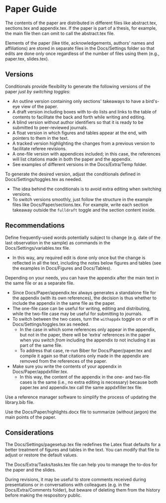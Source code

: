# Paper Guide

The contents of the paper are distributed in different files like abstract.tex, sections.tex and appendix.tex. If the paper is part of a thesis, for example, the main file then can omit to call the abstract.tex file.

Elements of the paper (like title, acknowledgements, authors' names and affiliations) are stored in separate files in the Docs/Settings folder so that edits are done only once regardless of the number of files using them (e.g., paper.tex, slides.tex).


## Versions
Conditionals provide flexibility to generate the following versions of the paper *just by switching toggles*:
- An outline version containing only sections' takeaways to have a bird's-eye view of the paper.
- A draft version including boxes with to-do lists and links to the table of contents to facilitate the back and forth while writing and editing.
- A blind version without author identifiers so that it is ready to be submitted to peer-reviewed journals.
- A float version in which figures and tables appear at the end, with pointers to them in the text.
- A tracked version highlighting the changes from a previous version to facilitate referee revisions.
- A one-file version with appendices included; in this case, the references will list citations made in both the paper and the appendix.
- See examples of different versions in the Docs/Extra/Temp folder.

To generate the desired version, adjust the conditionals defined in Docs/Settings/toggles.tex as needed.
- The idea behind the conditionals is to avoid extra editing when switching versions.
- To switch versions smoothly, just follow the structure in the example files like Docs/Paper/sections.tex. For example, write each section takeaway outside the `fulldraft` toggle and the section content inside.


## Recommendations
Define frequently-used words potentially subject to change (e.g. date of the last observation in the sample) as commands in the Docs/Settings/variables.tex file.
- In this way, any required edit is done only once but the change is reflected in all the text, including the notes below figures and tables (see the examples in Docs/Figures and Docs/Tables).

Depending on your needs, you can have the appendix after the main text in the same file or as a separate file.
- Since Docs/Paper/appendix.tex always generates a standalone file for the appendix (with its own references), the decision is thus whether to include the appendix in the same file as the paper.
- The one-file case can be useful for writing, editing and distributing, while the two-file case may be useful for submitting to journals.
- To switch between the two cases, turn the `withappdx` toggle on or off in Docs/Settings/toggles.tex as needed.
	- In the case in which some references only appear in the appendix, but not in the paper, there will be 'extra' references in the paper when you switch *from* including the appendix *to* not including it as part of the same file.
	- To address that case, re-run Biber for Docs/Paper/paper.tex and compile it again so that citations only made in the appendix are removed from the references of the paper.
- Make sure you write the contents of your appendix in Docs/Paper/appdxfiller.tex.
	- In this way, the content of the appendix in the one- and two-file cases is the same (i.e., no extra editing is necessary) because both paper.tex and appendix.tex call the same appdxfiller.tex file.

Use a reference manager software to simplify the process of updating the library.bib file.

Use the Docs/Paper/highlights.docx file to summarize (without jargon) the main points of the paper.


## Considerations
The Docs/Settings/pagesetup.tex file redefines the Latex float defaults for a better treatment of figures and tables in the text. You can modify that file to adjust or restore the default values.

The Docs/Extra/Tasks/tasks.tex file can help you to manage the to-dos for the paper and the slides.

During revisions, it may be useful to store comments received during presentations or in conversations with colleagues (e.g. in the Docs/Extra/Comments folder), but beware of deleting them from the history before making the respository public.
